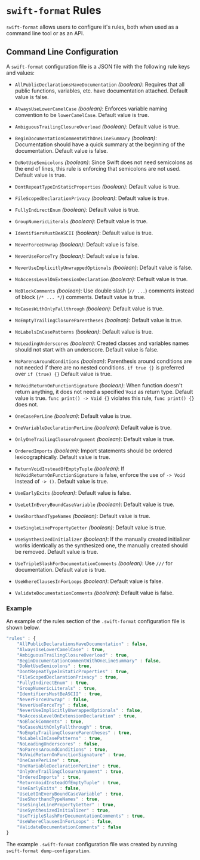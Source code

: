 # `swift-format` Rules

`swift-format` allows users to configure it's rules, both when
used as a command line tool or as an API.

## Command Line Configuration

A `swift-format` configuration file is a JSON file with the following
rule keys and values:

* `AllPublicDeclarationsHaveDocumentation` _(boolean)_: Requires that all public functions, variables, etc. have documentation attached. Default value is false.

* `AlwaysUseLowerCamelCase` _(boolean)_: Enforces variable naming convention to be `lowerCamelCase`. Default value is true.

* `AmbiguousTrailingClosureOverload` _(boolean)_: Default value is true.

* `BeginDocumentationCommentWithOneLineSummary` _(boolean)_: Documentation should have a quick summary at the beginning of the documentation. Default value is false.

* `DoNotUseSemicolons` _(boolean)_: Since Swift does not need semicolons as the end of lines, this rule is enforcing that semicolons are not used. Default value is true.

* `DontRepeatTypeInStaticProperties` _(boolean)_: Default value is true.

* `FileScopedDeclarationPrivacy` _(boolean)_: Default value is true.

* `FullyIndirectEnum` _(boolean)_: Default value is true.

* `GroupNumericLiterals` _(boolean)_: Default value is true.

* `IdentifiersMustBeASCII` _(boolean)_: Default value is true.

* `NeverForceUnwrap` _(boolean)_: Default value is false.

* `NeverUseForceTry` _(boolean)_: Default value is false.

* `NeverUseImplicitlyUnwrappedOptionals` _(boolean)_: Default value is false.

* `NoAccessLevelOnExtensionDeclaration` _(boolean)_: Default value is true.

* `NoBlockComments` _(boolean)_: Use double slash (`// ...`) comments instead of block (`/* ... */`) comments. Default value is true.

* `NoCasesWithOnlyFallthrough` _(boolean)_: Default value is true.

* `NoEmptyTrailingClosureParentheses` _(boolean)_: Default value is true.

* `NoLabelsInCasePatterns` _(boolean)_: Default value is true.

* `NoLeadingUnderscores` _(boolean)_: Created classes and variables names should not start with an underscore. Default value is false.

* `NoParensAroundConditions` _(boolean)_: Parenthesis around conditions are not needed if there are no nested conditions. `if true {}` is preferred over `if (true) {}` Default value is true.

* `NoVoidReturnOnFunctionSignature` _(boolean)_: When function doesn't return anything, it does not need a specified `Void` as return type. Default value is true. `func print() -> Void {}` violates this rule, `func print() {}` does not.

* `OneCasePerLine` _(boolean)_: Default value is true.

* `OneVariableDeclarationPerLine` _(boolean)_: Default value is true.

* `OnlyOneTrailingClosureArgument` _(boolean)_: Default value is true.

* `OrderedImports` _(boolean)_: Import statements should be ordered lexicographically. Default value is true.

* `ReturnVoidInsteadOfEmptyTuple` _(boolean)_: If `NoVoidReturnOnFunctionSignature` is false, enforce the use of `-> Void` instead of `-> ()`. Default value is true.

* `UseEarlyExits` _(boolean)_: Default value is false.

* `UseLetInEveryBoundCaseVariable` _(boolean)_: Default value is true.

* `UseShorthandTypeNames` _(boolean)_: Default value is true.

* `UseSingleLinePropertyGetter` _(boolean)_: Default value is true.

* `UseSynthesizedInitializer` _(boolean)_: If the manually created initializer works identically as the synthesized one, the manually created should be removed. Default value is true.

* `UseTripleSlashForDocumentationComments` _(boolean)_: Use `///` for documentation. Default value is true.

* `UseWhereClausesInForLoops` _(boolean)_: Default value is false.

* `ValidateDocumentationComments` _(boolean)_: Default value is false.

### Example

An example of the rules section of the `.swift-format` configuration file is shown below.

```javascript
"rules" : {
    "AllPublicDeclarationsHaveDocumentation" : false,
    "AlwaysUseLowerCamelCase" : true,
    "AmbiguousTrailingClosureOverload" : true,
    "BeginDocumentationCommentWithOneLineSummary" : false,
    "DoNotUseSemicolons" : true,
    "DontRepeatTypeInStaticProperties" : true,
    "FileScopedDeclarationPrivacy" : true,
    "FullyIndirectEnum" : true,
    "GroupNumericLiterals" : true,
    "IdentifiersMustBeASCII" : true,
    "NeverForceUnwrap" : false,
    "NeverUseForceTry" : false,
    "NeverUseImplicitlyUnwrappedOptionals" : false,
    "NoAccessLevelOnExtensionDeclaration" : true,
    "NoBlockComments" : true,
    "NoCasesWithOnlyFallthrough" : true,
    "NoEmptyTrailingClosureParentheses" : true,
    "NoLabelsInCasePatterns" : true,
    "NoLeadingUnderscores" : false,
    "NoParensAroundConditions" : true,
    "NoVoidReturnOnFunctionSignature" : true,
    "OneCasePerLine" : true,
    "OneVariableDeclarationPerLine" : true,
    "OnlyOneTrailingClosureArgument" : true,
    "OrderedImports" : true,
    "ReturnVoidInsteadOfEmptyTuple" : true,
    "UseEarlyExits" : false,
    "UseLetInEveryBoundCaseVariable" : true,
    "UseShorthandTypeNames" : true,
    "UseSingleLinePropertyGetter" : true,
    "UseSynthesizedInitializer" : true,
    "UseTripleSlashForDocumentationComments" : true,
    "UseWhereClausesInForLoops" : false,
    "ValidateDocumentationComments" : false
}
```

The example `.swift-format` configuration file was created by running `swift-format dump-configuration`.

